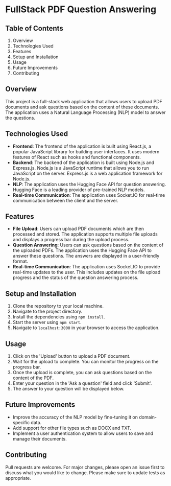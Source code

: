# FullStack PDF Question Answering

## Table of Contents
1. Overview
2. Technologies Used
3. Features
4. Setup and Installation
5. Usage
6. Future Improvements
7. Contributing

## Overview
This project is a full-stack web application that allows users to upload PDF documents and ask questions based on the content of these documents. The application uses a Natural Language Processing (NLP) model to answer the questions.

## Technologies Used
- **Frontend**: The frontend of the application is built using React.js, a popular JavaScript library for building user interfaces. It uses modern features of React such as hooks and functional components.
- **Backend**: The backend of the application is built using Node.js and Express.js. Node.js is a JavaScript runtime that allows you to run JavaScript on the server. Express.js is a web application framework for Node.js.
- **NLP**: The application uses the Hugging Face API for question answering. Hugging Face is a leading provider of pre-trained NLP models.
- **Real-time Communication**: The application uses Socket.IO for real-time communication between the client and the server.

## Features
- **File Upload**: Users can upload PDF documents which are then processed and stored. The application supports multiple file uploads and displays a progress bar during the upload process.
- **Question Answering**: Users can ask questions based on the content of the uploaded PDFs. The application uses the Hugging Face API to answer these questions. The answers are displayed in a user-friendly format.
- **Real-time Communication**: The application uses Socket.IO to provide real-time updates to the user. This includes updates on the file upload progress and the status of the question answering process.

## Setup and Installation
1. Clone the repository to your local machine.
2. Navigate to the project directory.
3. Install the dependencies using `npm install`.
4. Start the server using `npm start`.
5. Navigate to `localhost:3000` in your browser to access the application.

## Usage
1. Click on the 'Upload' button to upload a PDF document.
2. Wait for the upload to complete. You can monitor the progress on the progress bar.
3. Once the upload is complete, you can ask questions based on the content of the PDF.
4. Enter your question in the 'Ask a question' field and click 'Submit'.
5. The answer to your question will be displayed below.

## Future Improvements
- Improve the accuracy of the NLP model by fine-tuning it on domain-specific data.
- Add support for other file types such as DOCX and TXT.
- Implement a user authentication system to allow users to save and manage their documents.

## Contributing
Pull requests are welcome. For major changes, please open an issue first to discuss what you would like to change. Please make sure to update tests as appropriate.


